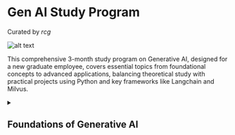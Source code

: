 # Gen AI Study Program 



Curated by *rcg*

![alt text](https://images.squarespace-cdn.com/content/v1/64398599b0c21f1705fb8fb3/1691770487593-EN5SG4LX9LAMEGAE5BR7/aiforeducation.io+%281%29.png?format=1000w)


This comprehensive 3-month study program on Generative AI, designed for a new graduate employee, covers essential topics from foundational concepts to advanced applications, balancing theoretical study with practical projects using Python and key frameworks like Langchain and Milvus.

<details>
  <summary><h2>Foundations of Generative AI</h2></summary>
  <p>
    The first month of the program focuses on establishing a strong foundation in Generative AI concepts. Students begin by exploring the fundamental principles of machine learning and deep learning as they relate to generative models. This includes an in-depth study of neural network architectures, particularly Transformers and Sequence-to-Sequence Models (SLMs), which form the backbone of modern Large Language Models (LLMs). <a href="https://techcommunity.microsoft.com/blog/azure-ai-services-blog/the-ai-study-guide-azure%E2%80%99s-top-free-resources-for-learning-generative-ai-in-2024/4036890">The AI Study Guide: Azure’s top free resources for learning generative AI in 2024</a>
  </p>
  <p>
    The curriculum then delves into the specifics of training and fine-tuning generative models. Students learn about various training techniques, including supervised learning, unsupervised learning, and transfer learning, with a particular emphasis on the latter two as they are crucial for developing powerful generative models2. The course covers key concepts such as tokenization, attention mechanisms, and the importance of large-scale datasets in training LLMs. <a href="https://www.techtarget.com/searchenterpriseai/tip/Top-generative-AI-courses-and-training-resources">Top 10 generative AI courses and training resources</a>
  </p>
  <p>
    A significant portion of this foundational phase is dedicated to exploring major LLMs in the field. Students analyze the architectures and capabilities of models from leading AI companies, including OpenAI's GPT series, Google's BERT and LaMDA, Anthropic's Claude, Cohere's command models, and Meta's LLaMA3. The course also introduces open-source LLMs, discussing their advantages and limitations compared to proprietary models.<a href="https://leaddev.com/career-development/best-generative-ai-courses-2024">The Best Generative AI courses for 2024</a>
  </p>
  <p>
    Practical exercises during this phase include implementing basic text generation using pre-trained models and experimenting with fine-tuning small open-source LLMs on specific tasks using Python. These hands-on activities help solidify theoretical concepts and prepare students for more advanced applications in the later stages of the program4.<a href="https://www.coursera.org/specializations/introduction-to-generative-ai">TIntroduction to Generative AI Learning</a>
  </p>
  <p>
    The foundational phase also introduces ethical considerations in AI development, emphasizing the importance of responsible AI practices from the outset. Students explore topics such as bias in training data, the potential societal impacts of generative AI, and the need for transparency and accountability in AI systems5.
  </p>
  <p>
    By the end of the first month, students will have gained a comprehensive understanding of the core principles underlying Generative AI, setting the stage for more advanced topics and practical applications in the subsequent phases of the program.
  </p>

</details>

